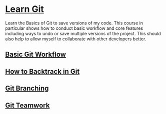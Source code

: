 # [Learn Git](https://www.codecademy.com/learn/learn-git) 
Learn the Basics of Git to save versions of my code. 
This course in particular shows how to conduct basic workflow and core features including ways to undo or save multiple versions of the project. This should also help to allow myself to collaborate with other developers better.

## [Basic Git Workflow](https://github.com/malevolentninja/Codeacademy/blob/master/Learn_Git/One_Basic_Gitworkflow.txt)

## [How to Backtrack in Git](https://github.com/malevolentninja/Codeacademy/blob/master/Learn_Git/Two_How_to_Backtrack.txt)

## [Git Branching](https://github.com/malevolentninja/Codeacademy/blob/master/Learn_Git/Three_Git_Branching.txt)

## [Git Teamwork](https://github.com/malevolentninja/Codeacademy/blob/master/Learn_Git/Four_Git_Teamwork.txt)
